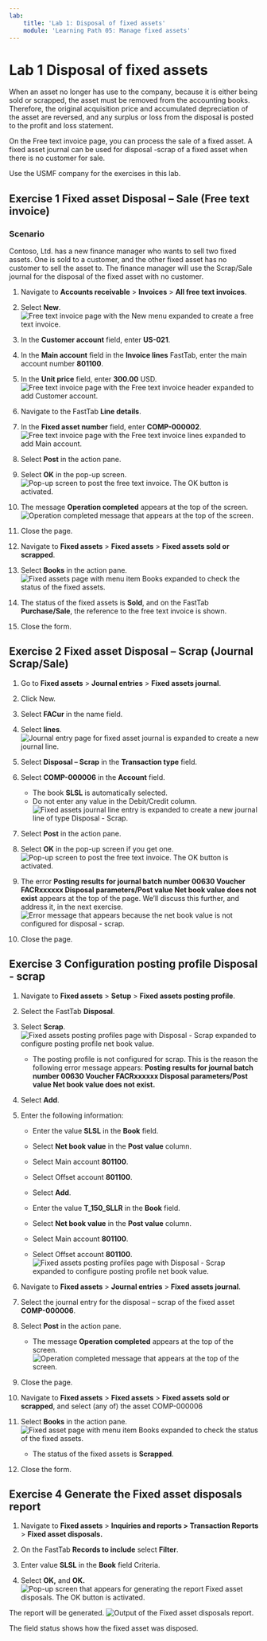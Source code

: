 ```yaml
---
lab:
    title: 'Lab 1: Disposal of fixed assets'
    module: 'Learning Path 05: Manage fixed assets'
---
```


# Lab 1 Disposal of fixed assets

When an asset no longer has use to the company, because it is either being sold
or scrapped, the asset must be removed from the accounting books. Therefore, the
original acquisition price and accumulated depreciation of the asset are
reversed, and any surplus or loss from the disposal is posted to the profit and
loss statement.

On the Free text invoice page, you can process the sale of a fixed asset. A
fixed asset journal can be used for disposal -scrap of a fixed asset when there
is no customer for sale.

Use the USMF company for the exercises in this lab.

## Exercise 1 Fixed asset Disposal – Sale (Free text invoice)

### **Scenario**

Contoso, Ltd. has a new finance manager who wants to sell two fixed assets. One
is sold to a customer, and the other fixed asset has no customer to sell the
asset to. The finance manager will use the Scrap/Sale journal for the disposal
of the fixed asset with no customer.

1.  Navigate to **Accounts receivable** \> **Invoices** \> **All free text
    invoices**.

2.  Select **New**.
![Free text invoice page with the New menu expanded to create a free text invoice.](../images/LP5P1.png)

1.  In the **Customer account** field, enter **US-021**.

2.  In the **Main account** field in the **Invoice lines** FastTab, enter the
    main account number **801100**.

3.  In the **Unit price** field, enter **300.00** USD.
![Free text invoice page with the Free text invoice header expanded to add Customer account.](../images/LP5P2.png)

1.  Navigate to the FastTab **Line details**.

2.  In the **Fixed asset number** field, enter **COMP-000002**.
![Free text invoice page with the Free text invoice lines expanded to add Main account.](../images/LP5P3.png)

1.  Select **Post** in the action pane.

2.  Select **OK** in the pop-up screen.
![Pop-up screen to post the free text invoice. The OK button is activated.](../images/LP5P4.png)

1.  The message **Operation completed** appears at the top of the screen.
![Operation completed message that appears at the top of the screen.](../images/LP5P5.png)

1.  Close the page.

2.  Navigate to **Fixed assets** \> **Fixed assets** \> **Fixed assets sold or
    scrapped**.

3.  Select **Books** in the action pane.
![Fixed assets page with menu item Books expanded to check the status of the fixed assets.](../images/LP5P6.png)

1.  The status of the fixed assets is **Sold**, and on the FastTab
    **Purchase/Sale**, the reference to the free text invoice is shown.

2.  Close the form.

## Exercise 2 Fixed asset Disposal – Scrap (Journal Scrap/Sale)

1.  Go to **Fixed assets** \> **Journal entries** \> **Fixed assets journal**.

2.  Click New.

3.  Select **FACur** in the name field.

4.  Select **lines**.
![Journal entry page for fixed asset journal is expanded to create a new journal line.](../images/LP5P7.png)

1.  Select **Disposal – Scrap** in the **Transaction type** field.

2.  Select **COMP-000006** in the **Account** field.

	-   The book **SLSL** is automatically selected.
	-   Do not enter any value in the Debit/Credit column.
![Fixed assets journal line entry is expanded to create a new journal line of type Disposal - Scrap.](../images/LP5P8.png)

1.  Select **Post** in the action pane.

2.  Select **OK** in the pop-up screen if you get one.
![Pop-up screen to post the free text invoice. The OK button is activated.](../images/LP5P9.png)

1.  The error **Posting results for journal batch number 00630 Voucher
    FACRxxxxxx Disposal parameters/Post value Net book value does not exist**
    appears at the top of the page. We’ll discuss this further, and address it,
    in the next exercise.
![Error message that appears because the net book value is not configured for disposal - scrap.](../images/LP5P10.png)

1.  Close the page.

## Exercise 3 Configuration posting profile Disposal - scrap

1.  Navigate to **Fixed assets** \> **Setup** \> **Fixed assets posting
    profile**.

2.  Select the FastTab **Disposal**.

3.  Select **Scrap**.
![Fixed assets posting profiles page with Disposal - Scrap expanded to configure posting profile net book value.](../images/LP5P11.png)

	- The posting profile is not configured for scrap. This is the reason the
following error message appears: **Posting results for journal batch number
00630 Voucher FACRxxxxxx Disposal parameters/Post value Net book value does
not exist.**

1.  Select **Add**.

2.  Enter the following information:

    -   Enter the value **SLSL** in the **Book** field.

    -   Select **Net book value** in the **Post value** column.

    -   Select Main account **801100**.

    -   Select Offset account **801100**.

    -   Select **Add**.

    -   Enter the value **T_150_SLLR** in the **Book** field.

    -   Select **Net book value** in the **Post value** column.

    -   Select Main account **801100**.

    -   Select Offset account **801100**.
![Fixed assets posting profiles page with Disposal - Scrap expanded to configure posting profile net book value.](../images/LP5P12.png)

1.  Navigate to **Fixed assets** \> **Journal entries** \> **Fixed assets
    journal**.

2.  Select the journal entry for the disposal – scrap of the fixed asset
    **COMP-000006**.

3.  Select **Post** in the action pane.

	- The message **Operation completed** appears at the top of the screen.
![Operation completed message that appears at the top of the screen.](../images/LP5P13.png)

1.  Close the page.

2.  Navigate to **Fixed assets** \> **Fixed assets** \> **Fixed assets sold or
    scrapped**, and select (any of) the asset COMP-000006

3.  Select **Books** in the action pane.
![Fixed asset page with menu item Books expanded to check the status of the fixed assets. ](../images/LP5P14.png)

	- The status of the fixed assets is **Scrapped**.

1.  Close the form.

## Exercise 4 Generate the Fixed asset disposals report 

1.  Navigate to **Fixed assets** \> **Inquiries and reports \> Transaction
    Reports** \> **Fixed asset disposals.**

2.  On the FastTab **Records to include** select **Filter**.

3.  Enter value **SLSL** in the **Book** field Criteria.

4.  Select **OK,** and **OK.**
![Pop-up screen that appears for generating the report Fixed asset disposals. The OK button is activated.](../images/LP5P15.png)

The report will be generated.
![Output of the Fixed asset disposals report.](../images/LP5P16.png)

The field status shows how the fixed asset was disposed.
